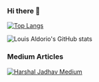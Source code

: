 ### Hi there 👋

[![Top Langs](https://github-readme-stats.vercel.app/api/top-langs/?username=LouisAldorio&exclude_repo=github-readme-stats,anuraghazra.github.io&hide=scss,less,php,html,css)](https://github.com/anuraghazra/github-readme-stats)

![Louis Aldorio's GitHub stats](https://github-readme-stats.vercel.app/api?username=LouisAldorio&show_icons=true&theme=radical)

### Medium Articles

[![Harshal Jadhav Medium](https://mediumblog-cards.vercel.app/getMediumBlogs?username=louisaldorio)](https://medium.com/@louisaldorio)
